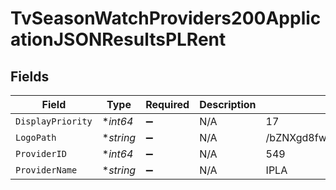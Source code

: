 # TvSeasonWatchProviders200ApplicationJSONResultsPLRent


## Fields

| Field                            | Type                             | Required                         | Description                      | Example                          |
| -------------------------------- | -------------------------------- | -------------------------------- | -------------------------------- | -------------------------------- |
| `DisplayPriority`                | **int64*                         | :heavy_minus_sign:               | N/A                              | 17                               |
| `LogoPath`                       | **string*                        | :heavy_minus_sign:               | N/A                              | /bZNXgd8fwVTD68aAGlElkpAtu7b.jpg |
| `ProviderID`                     | **int64*                         | :heavy_minus_sign:               | N/A                              | 549                              |
| `ProviderName`                   | **string*                        | :heavy_minus_sign:               | N/A                              | IPLA                             |